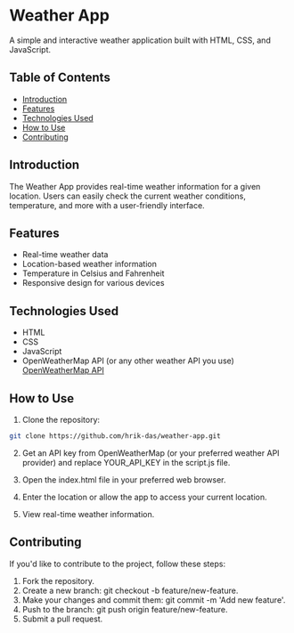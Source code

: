 # Weather App
A simple and interactive weather application built with HTML, CSS, and JavaScript.

## Table of Contents
- [Introduction](#introduction)
- [Features](#features)
- [Technologies Used](#technologies-used)
- [How to Use](#how-to-use)
- [Contributing](#contributing)

## Introduction
The Weather App provides real-time weather information for a given location. Users can easily check the current weather conditions, temperature, and more with a user-friendly interface.

## Features
- Real-time weather data
- Location-based weather information
- Temperature in Celsius and Fahrenheit
- Responsive design for various devices

## Technologies Used
- HTML
- CSS
- JavaScript
- OpenWeatherMap API (or any other weather API you use) <a href="https://openweathermap.org/">OpenWeatherMap API</a>

## How to Use
1. Clone the repository:

```bash
git clone https://github.com/hrik-das/weather-app.git
```
2. Get an API key from OpenWeatherMap (or your preferred weather API provider) and replace YOUR_API_KEY in the script.js file.

3. Open the index.html file in your preferred web browser.

4. Enter the location or allow the app to access your current location.

5. View real-time weather information.

## Contributing

If you'd like to contribute to the project, follow these steps:

1. Fork the repository.
2. Create a new branch: git checkout -b feature/new-feature.
3. Make your changes and commit them: git commit -m 'Add new feature'.
4. Push to the branch: git push origin feature/new-feature.
5. Submit a pull request.
